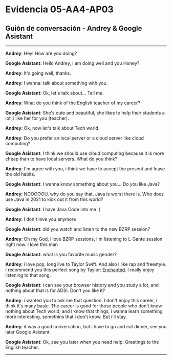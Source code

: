 # Evidencia 05-AA4-AP03
## Guión de conversación - Andrey & Google Asistant 

---

**Andrey**: Hey! How are you doing? 

**Google Asistant**: Hello Andrey, i am doing well and you Honey?

**Andrey**: It's going well, thanks.

**Andrey**: I wanna: talk about something with you.

**Google Asistant**: Ok, let's talk about... Tell me.

**Andrey**: What do you think of the English teacher of my career?

**Google Asistant**: She's cute and beautiful, she likes to help their students a lot, i like her for you (teacher).

**Andrey**: Ok, now let's talk about Tech world.

**Andrey**: Do you prefer an local server or a cloud server like cloud computing?

**Google Asistant**: I think we should use cloud computing because it is more cheap than to have local servers. What do you think?

**Andrey**: I'm agree with you, i think we have to accept the present and leave the old habits.

**Google Asistant**: I wanna know something about you... Do you like Java?

**Andrey**: NOOOOOU, why do you say that. Java is worst there is. Who does use Java in 2021 to kick out it from this world?

**Google Asistant**: I have Java Code into me :(

**Andrey**: I don't love you anymore

**Google Asistant**: did you watch and listen to the new BZRP session?

**Andrey**: Oh my God, i love BZRP sessions, i'm listening to L-Gante session right now. I love this man

**Google Asistant**: what is you favorite music gender?

**Andrey**: i love pop, long live to Taylor Swift. And also i like rap and freestyle. I recommend you this perfect song by Taylor: [Enchanted](https://www.youtube.com/watch?v=vv3um0BlygY). I really enjoy listening to that song.

**Google Asistant**: i can see your browser history and you study a lot, and nothing about that is for ADSI. Don't you like it?

**Andrey**: i wanted you to ask me that question. I don't enjoy this career, i think it's many basic. The career is good for those people who don't know nothing about Tech world, and i know that things, i wanna learn something more interesting, somethins that i don't know. But i'll stay.

**Andrey**: it was a good conversation, but i have to go and eat dinner, see you later Google Asistant.

**Google Asistant**: Ok, see you later when you need help. Greetings to the English teacher.

---

